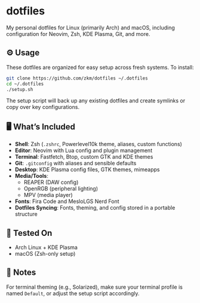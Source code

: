 # dotfiles

My personal dotfiles for Linux (primarily Arch) and macOS, including configuration for Neovim, Zsh, KDE Plasma, Git, and more.

## ⚙️ Usage

These dotfiles are organized for easy setup across fresh systems. To install:

```sh
git clone https://github.com/zkm/dotfiles ~/.dotfiles
cd ~/.dotfiles
./setup.sh
```

The setup script will back up any existing dotfiles and create symlinks or copy over key configurations.

## 🖥️ What’s Included

- **Shell**: Zsh (`.zshrc`, Powerlevel10k theme, aliases, custom functions)
- **Editor**: Neovim with Lua config and plugin management
- **Terminal**: Fastfetch, Btop, custom GTK and KDE themes
- **Git**: `.gitconfig` with aliases and sensible defaults
- **Desktop**: KDE Plasma config files, GTK themes, mimeapps
- **Media/Tools**:
  - REAPER (DAW config)
  - OpenRGB (peripheral lighting)
  - MPV (media player)
- **Fonts**: Fira Code and MesloLGS Nerd Font
- **Dotfiles Syncing**: Fonts, theming, and config stored in a portable structure

## 🧪 Tested On

- Arch Linux + KDE Plasma
- macOS (Zsh-only setup)

## 📝 Notes

For terminal theming (e.g., Solarized), make sure your terminal profile is named `Default`, or adjust the setup script accordingly.

